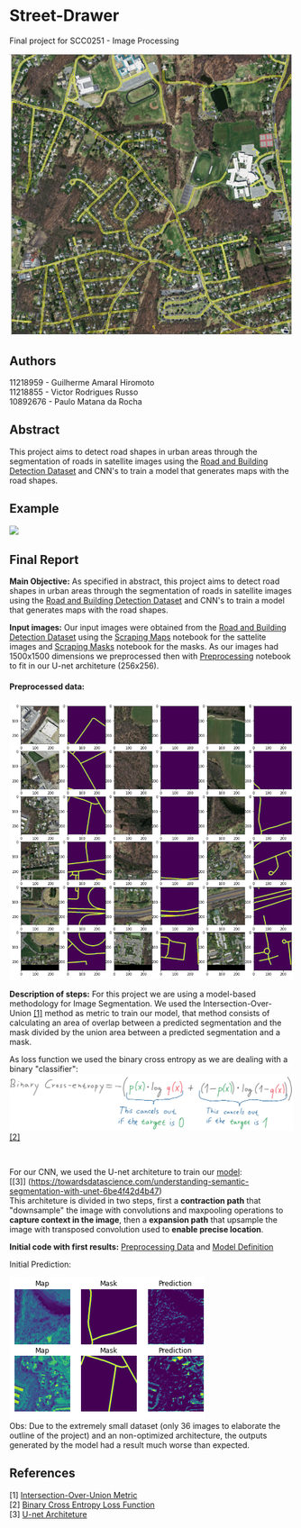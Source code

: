 # Street-Drawer


Final project for SCC0251 - Image Processing

![](https://github.com/guilhermehiromoto/Street-Drawer/blob/master/final_result.png?raw=true)

## Authors
11218959 - Guilherme Amaral Hiromoto<br/>
11218855 - Victor Rodrigues Russo<br/>
10892676 - Paulo Matana da Rocha<br/>


## Abstract

This project aims to detect road shapes in urban areas through the segmentation of roads in satellite images using the [Road and Building Detection Dataset](https://www.cs.toronto.edu/~vmnih/data/) and CNN's to train a model that generates maps with the road shapes.

## Example
![](https://github.com/guilhermehiromoto/Street-Drawer/blob/master/example_pdi.png?raw=true)

## Final Report

**Main Objective:** As specified in abstract, this project aims to detect road shapes in urban areas through the segmentation of roads in satellite images using the [Road and Building Detection Dataset](https://www.cs.toronto.edu/~vmnih/data/) and CNN's to train a model that generates maps with the road shapes.

**Input images:** Our input images were obtained from the [Road and Building Detection Dataset](https://www.cs.toronto.edu/~vmnih/data/) using the [Scraping Maps](https://github.com/guilhermehiromoto/Street-Drawer/blob/master/maps/getting_data.ipynb) notebook for the sattelite images and [Scraping Masks](https://github.com/guilhermehiromoto/Street-Drawer/blob/master/masks/getting_data.ipynb) notebook for the masks. As our images had 1500x1500 dimensions we preprocessed then with [Preprocessing](https://github.com/guilhermehiromoto/Street-Drawer/blob/master/preprocessing.ipynb) notebook to fit in our U-net architeture (256x256).

#### Preprocessed data:

![](https://github.com/guilhermehiromoto/Street-Drawer/blob/master/preprocessed_images.png)

**Description of steps:** For this project we are using a model-based methodology for Image Segmentation. We used the Intersection-Over-Union [[1]](https://towardsdatascience.com/metrics-to-evaluate-your-semantic-segmentation-model-6bcb99639aa2) method as metric to train our model, that method consists of calculating an area of overlap between a predicted segmentation and the mask divided by the union area between a predicted segmentation and a mask.<br/>

As loss function we used the binary cross entropy as we are dealing with a binary "classifier":
![](https://github.com/guilhermehiromoto/Street-Drawer/blob/master/binary_cross_entropy.png?raw=true) [[2]](https://towardsdatascience.com/understanding-binary-cross-entropy-log-loss-a-visual-explanation-a3ac6025181a)

<br/>

For our CNN, we used the U-net architeture to train our [model](https://github.com/guilhermehiromoto/Street-Drawer/blob/master/training_model.ipynb):<br/>
[[3]] (https://towardsdatascience.com/understanding-semantic-segmentation-with-unet-6be4f42d4b47)<br/>
This architeture is divided in two steps, first a **contraction path** that "downsample" the image with convolutions and maxpooling operations to **capture context in the image**, then a **expansion path** that upsample the image with transposed convolution used to **enable precise location**.

**Initial code with first results:** [Preprocessing Data](https://github.com/guilhermehiromoto/Street-Drawer/blob/master/preprocessing.ipynb) and [Model Definition](https://github.com/guilhermehiromoto/Street-Drawer/blob/master/training_model.ipynb)



Initial Prediction:

![](https://github.com/guilhermehiromoto/Street-Drawer/blob/master/initial_predictions.png)<br/>
Obs: Due to the extremely small dataset (only 36 images to elaborate the outline of the project) and an non-optimized architecture, the outputs generated by the model had a result much worse than expected.

## References

[1] [Intersection-Over-Union Metric](https://towardsdatascience.com/metrics-to-evaluate-your-semantic-segmentation-model-6bcb99639aa2)<br/>
[2] [Binary Cross Entropy Loss Function](https://towardsdatascience.com/understanding-binary-cross-entropy-log-loss-a-visual-explanation-a3ac6025181a)<br/>
[3] [U-net Architeture](https://towardsdatascience.com/understanding-semantic-segmentation-with-unet-6be4f42d4b47)<br/>
